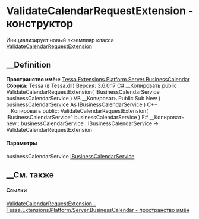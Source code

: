 # ValidateCalendarRequestExtension - конструктор
Инициализирует новый экземпляр класса
[ValidateCalendarRequestExtension](T_Tessa_Extensions_Platform_Server_BusinessCalendar_ValidateCalendarRequestExtension.htm)
##  __Definition
 **Пространство имён:**
[Tessa.Extensions.Platform.Server.BusinessCalendar](N_Tessa_Extensions_Platform_Server_BusinessCalendar.htm)  
 **Сборка:** Tessa (в Tessa.dll) Версия: 3.6.0.17
C# __Копировать
     public ValidateCalendarRequestExtension(
    	IBusinessCalendarService businessCalendarService
    )
VB __Копировать
     Public Sub New ( 
    	businessCalendarService As IBusinessCalendarService
    )
C++ __Копировать
     public:
    ValidateCalendarRequestExtension(
    	IBusinessCalendarService^ businessCalendarService
    )
F# __Копировать
     new : 
            businessCalendarService : IBusinessCalendarService -> ValidateCalendarRequestExtension
#### Параметры
businessCalendarService
[IBusinessCalendarService](T_Tessa_BusinessCalendar_IBusinessCalendarService.htm)
## __См. также
#### Ссылки
[ValidateCalendarRequestExtension -
](T_Tessa_Extensions_Platform_Server_BusinessCalendar_ValidateCalendarRequestExtension.htm)
[Tessa.Extensions.Platform.Server.BusinessCalendar - пространство
имён](N_Tessa_Extensions_Platform_Server_BusinessCalendar.htm)
